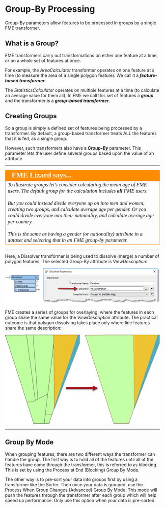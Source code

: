 # Group-By Processing #
Group-By parameters allow features to be processed in groups by a single FME transformer.


## What is a Group? ##
FME transformers carry out transformations on either one feature at a time, or on a whole set of features at once.

For example, the *AreaCalculator* transformer operates on one feature at a time (to measure the area of a single polygon feature). We call it a ***feature-based transformer***.

The *StatisticsCalculator* operates on multiple features at a time (to calculate an average value for them all). In FME we call this set of features a ***group*** and the transformer is a ***group-based transformer***.


## Creating Groups ##
So a group is simply a defined set of features being processed by a transformer. By default, a group-based transformer treats ALL the features that it is fed, as a single group.

However, such transformers also have a ***Group-By*** parameter. This parameter lets the user define several groups based upon the value of an attribute.

---

<!--Person X Says Section-->

<table style="border-spacing: 0px">
<tr>
<td style="vertical-align:middle;background-color:darkorange;border: 2px solid darkorange">
<i class="fa fa-quote-left fa-lg fa-pull-left fa-fw" style="color:white;padding-right: 12px;vertical-align:text-top"></i>
<span style="color:white;font-size:x-large;font-weight: bold;font-family:serif">FME Lizard says...</span>
</td>
</tr>

<tr>
<td style="border: 1px solid darkorange">
<span style="font-family:serif; font-style:italic; font-size:larger">
To illustrate groups let's consider calculating the mean age of FME users. The default group for the calculation includes <strong>all</strong> FME users.
<br><br>But you could instead divide everyone up on into men and women, creating two groups, and calculate average age per gender. Or you could divide everyone into their nationality, and calculate average age per country.
<br><br>This is the same as having a gender (or nationality) attribute in a dataset and selecting that in an FME group-by parameter.
</span>
</td>
</tr>
</table>

---

Here, a Dissolver transformer is being used to dissolve (merge) a number of polygon features. The selected Group-By attribute is *ViewDescription*:

![](./Images/Img2.035.GroupByParameter.png)

FME creates a series of groups for overlaying, where the features in each group share the same value for the *ViewDescription* attribute. The practical outcome is that polygon dissolving takes place only where line features share the same description:

![](./Images/Img2.035b.GroupByResults.png)

---

## Group By Mode ##

When grouping features, there are two different ways the transformer can handle the group. The first way is to hold all of the features until all of the features have come through the transformer, this is referred to as blocking. This is set by using the Process at End (Blocking) Group By Mode.

The other way is to pre-sort your data into groups first by using a transformer like the Sorter. Then once your data is grouped, use the Process When Group Changes (Advanced) Group By Mode. This mode will push the features through the transformer after each group which will help speed up performance. Only use this option when your data is pre-sorted.
